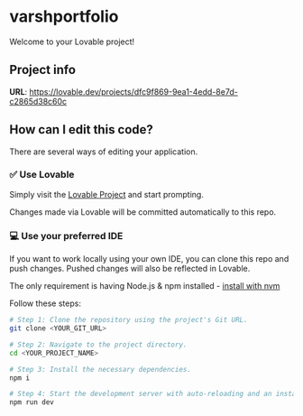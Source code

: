 # varshportfolio

Welcome to your Lovable project!

## Project info

**URL**: https://lovable.dev/projects/dfc9f869-9ea1-4edd-8e7d-c2865d38c60c

## How can I edit this code?

There are several ways of editing your application.

### ✅ Use Lovable

Simply visit the [Lovable Project](https://lovable.dev/projects/dfc9f869-9ea1-4edd-8e7d-c2865d38c60c) and start prompting.

Changes made via Lovable will be committed automatically to this repo.

### 💻 Use your preferred IDE

If you want to work locally using your own IDE, you can clone this repo and push changes. Pushed changes will also be reflected in Lovable.

The only requirement is having Node.js & npm installed - [install with nvm](https://github.com/nvm-sh/nvm#installing-and-updating)

Follow these steps:

```sh
# Step 1: Clone the repository using the project's Git URL.
git clone <YOUR_GIT_URL>

# Step 2: Navigate to the project directory.
cd <YOUR_PROJECT_NAME>

# Step 3: Install the necessary dependencies.
npm i

# Step 4: Start the development server with auto-reloading and an instant preview.
npm run dev
